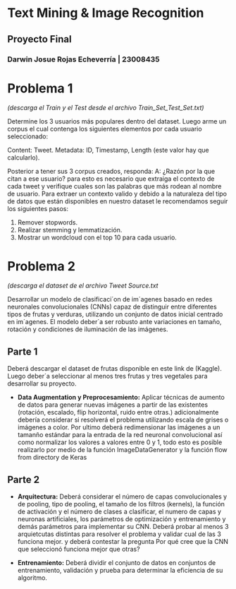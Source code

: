 # Text Mining & Image Recognition
## Proyecto Final
### Darwin Josue Rojas Echeverría | 23008435

# Problema 1 
*(descarga el Train y el Test desde el archivo Train_Set_Test_Set.txt)*

Determine los 3 usuarios más populares dentro del dataset. Luego arme un corpus el cual contenga los siguientes elementos por cada usuario seleccionado:

Content: Tweet.
Metadata: ID, Timestamp, Length (este valor hay que calcularlo).

Posterior a tener sus 3 corpus creados, responda: A: ¿Razón por la que citan a ese usuario? para esto es necesario que extraiga el contexto de cada tweet y verifique cuales son las palabras que más rodean al nombre de usuario. Para extraer un contexto valido y debido a la naturaleza del tipo de datos que están disponibles en nuestro dataset le recomendamos seguir los siguientes pasos:

1. Remover stopwords.
2. Realizar stemming y lemmatización.
3. Mostrar un wordcloud con el top 10 para cada usuario.

# Problema 2 
*(descarga el dataset de el archivo Tweet Source.txt*

Desarrollar un modelo de clasificaci´on de im´agenes basado en redes neuronales convolucionales (CNNs) capaz de distinguir entre diferentes tipos de frutas y verduras, utilizando un conjunto de datos inicial centrado en im´agenes. El modelo deber´a ser robusto ante variaciones en tamaño, rotación y condiciones de iluminación de las imágenes.

## Parte 1
Deberá descargar el dataset de frutas disponible en este link de (Kaggle). Luego deber´a seleccionar al menos tres frutas y tres vegetales para desarrollar su proyecto.

* **Data Augmentation y Preprocesamiento:** Aplicar técnicas de aumento de datos para generar nuevas imágenes a partir de las existentes (rotación, escalado, flip horizontal, ruido entre otras.) adicionalmente debería considerar si resolverá el problema utilizando escala de grises o imágenes a color. Por ultimo deberá redimensionar las imágenes a un tamanño estándar para la entrada de la red neuronal convolucional así como normalizar los valores a valores entre 0 y 1, todo esto es posible realizarlo por medio de la función ImageDataGenerator y la función flow from directory de Keras

## Parte 2

* **Arquitectura:** Deberá considerar el número de capas convolucionales y de pooling, tipo de pooling, el tamaño de los filtros (kernels), la función de activación y el número de clases a clasificar, el numero de capas y neuronas artificiales, los parámetros de optimización y entrenamiento y demás parámetros para implementar su CNN. Deberá probar al menos 3 arquietcutas distintas para resolver el problema y validar cual de las 3 funciona mejor. y deberá contestar la pregunta Por qué cree que la CNN que seleccionó funciona mejor que otras?

* **Entrenamiento:** Deberá dividir el conjunto de datos en conjuntos de entrenamiento, validación y prueba para determinar la eficiencia de su algoritmo.

